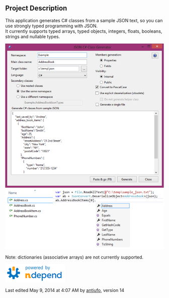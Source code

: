 
## Project Description  ##
 This application generates C# classes from a sample JSON text, so you can use strongly typed programming with JSON.  
 It currently supports typed arrays, typed objects, integers, floats, booleans, strings and nullable types.  


![Screenshot](jsoncsharpclassgenerator-screenshot-narrow.png)
![Code](jsoncsharpclassgenerator-files-code.png)

 Note: dictionaries (associative arrays) are not currently supported.

[![Powered by NDepend](PoweredByNDepend.png)](http://www.NDepend.com)


Last edited May 9, 2014 at 4:07 AM by [antiufo](https://github.com/antiufo), version 14
